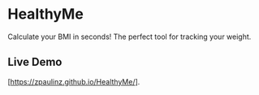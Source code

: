 # HealthyMe
Calculate your BMI in seconds! The perfect tool for tracking your weight.

## Live Demo
[https://zpaulinz.github.io/HealthyMe/].
